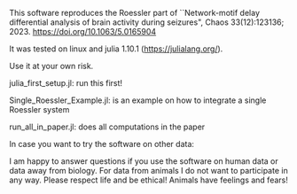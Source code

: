 This software reproduces the Roessler part of ``Network-motif delay differential analysis of brain activity during seizures", Chaos 33(12):123136; 2023. https://doi.org/10.1063/5.0165904

It was tested on linux and julia 1.10.1 (https://julialang.org/).

Use it at your own risk.


julia_first_setup.jl:  run this first!


Single_Roessler_Example.jl:   is an example on how to integrate a single Roessler system

run_all_in_paper.jl:          does all computations in the paper



In case you want to try the software on other data:

I am happy to answer questions if you use the software on human data or data away from biology. 
For data from animals I do not want to participate in any way. Please respect life and be ethical! Animals have feelings and fears!

